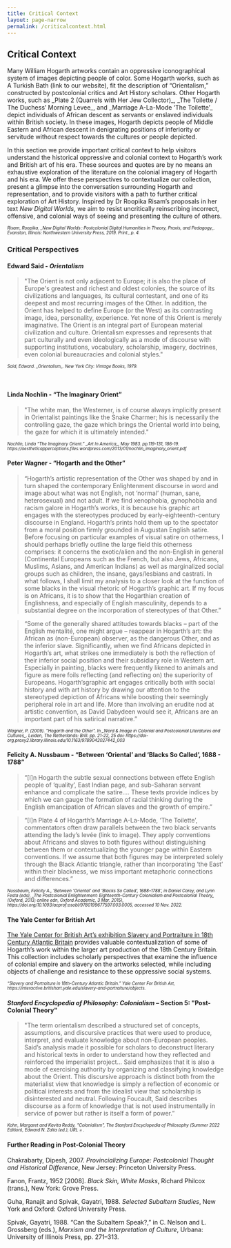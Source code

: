 ```yaml
---
title: Critical Context
layout: page-narrow
permalink: /criticalcontext.html
---
```


## **Critical Context**  


<p> 
Many William Hogarth artworks contain an oppressive iconographical system of images depicting people of color. Some Hogarth works, such as A Turkish Bath (link to our website), fit the description of “Orientalism,” constructed by postcolonial critics and Art History scholars. Other Hogarth works, such as _Plate 2 (Quarrels with Her Jew Collector)_, _The Toilette / The Duchess’ Morning Levee_, and _Marriage A-La-Mode ‘The Toilette’_ depict individuals of African descent as servants or enslaved individuals within British society. In these images, Hogarth depicts people of Middle Eastern and African descent in denigrating positions of inferiority or servitude without respect towards the cultures or people depicted.

In this section we provide important critical context to help visitors understand the historical oppressive and colonial context to Hogarth’s work and British art of his era. These sources and quotes are by no means an exhaustive exploration of the literature on the colonial imagery of Hogarth and his era. We offer these perspectives to contextualize our collection, present a glimpse into the conversation surrounding Hogarth and representation, and to provide visitors with a path to further critical exploration of Art History. Inspired by Dr Roopika Risam’s proposals in her text _New Digital Worlds_, we aim to resist uncritically reinscribing incorrect, offensive, and colonial ways of seeing and presenting the culture of others. 
</p>

<cite> 
<span style="font-size:.7em">Risam, Roopika. _New Digital Worlds : Postcolonial Digital Humanities in Theory, Praxis, and Pedagogy_. Evanston, Illinois: Northwestern University Press, 2019. Print., p. 4.</span>
</cite>



### Critical Perspectives  
<p>
</p>


#### Edward Said - _Orientalism_ 

<blockquote> 
"The Orient is not only adjacent to Europe; it is also the place of Europe's greatest and richest and oldest colonies, 
the source of its civilizations and languages, its cultural contestant, and one of its deepest and most recurring images 
of the Other. In addition, the Orient has helped to define Europe (or the West) as its contrasting image, idea, 
personality, experience. Yet none of this Orient is merely imaginative. The Orient is an integral part of European 
 material civilization and culture. Orientalism expresses and represents that part culturally and even ideologically 
as a mode of discourse with supporting institutions, vocabulary, scholarship, imagery, doctrines, even colonial 
bureaucracies and colonial styles." 
</blockquote>


<cite> 
<span style="font-size:.7em">Said, Edward. _Orientalism_. New York City: Vintage Books, 1979.</span> 
</cite>

<p>
<br>
</p>

#### Linda Nochlin - “The Imaginary Orient”

<blockquote> 
"The white man, the Westerner, is of course always implicitly present in Orientalist paintings like the Snake Charmer; 
his is necessarily the controlling gaze, the gaze which brings the Oriental world into being, the gaze for which it is 
ultimately intended." 
</blockquote>

<cite>
<span style="font-size:.7em"> Nochlin, Linda “The Imaginary Orient.” _Art In America_, May 1983. pp.119-131, 186-19. https://aestheticapperceptions.files.wordpress.com/2013/01/nochlin_imaginary_orient.pdf </span>  
</cite>

<br>

#### Peter Wagner - “Hogarth and the Other”

<blockquote> 
“Hogarth’s artistic representation of the Other was shaped by and in turn shaped the contemporary Enlightenment discourse 
in word and image about what was not English, not ‘normal’ (human, sane, heterosexual) and not adult. If we find xenophobia, 
gynophobia and racism galore in Hogarth’s works, it is because his graphic art engages with the stereotypes produced by 
early-eighteenth-century discourse in England. Hogarth’s prints hold them up to the spectator from a moral position 
firmly grounded in Augustan English satire. Before focusing on particular examples of visual satire on otherness, 
I should perhaps briefly outline the large field this otherness comprises: it concerns the exotic/alien and the non-English 
in general (Continental Europeans such as the French, but also Jews, Africans, Muslims, Asians, and American Indians) 
as well as marginalized social groups such as children, the insane, gays/lesbians and castrati. In what follows, I shall 
limit my analysis to a closer look at the function of some blacks in the visual rhetoric of Hogarth’s graphic art. 
If my focus is on Africans, it is to show that the Hogarthian creation of Englishness, and especially of English masculinity, 
depends to a substantial degree on the incorporation of stereotypes of that Other.”  
</blockquote>

<blockquote> 
“Some of the generally shared attitudes towards blacks – part of the English mentalité, one might argue – reappear in 
Hogarth’s art: the African as (non-European) observer, as the dangerous Other, and as the inferior slave. 
Significantly, when we find Africans depicted in Hogarth’s art, what strikes one immediately is both the reflection 
of their inferior social position and their subsidiary role in Western art. Especially in painting, blacks were frequently 
likened to animals and figure as mere foils reflecting (and reflecting on) the superiority of Europeans. Hogarth’sgraphic 
art engages critically both with social history and with art history by drawing our attention to the stereotyped depiction 
of Africans while boosting their seemingly peripheral role in art and life. More than involving an erudite nod at artistic 
convention, as David Dabydeen would see it, Africans are an important part of his satirical narrative.”  
</blockquote>

<cite>
<span style="font-size:.7em">Wagner, P. (2009). "Hogarth and the Other". In _Word & Image in Colonial and Postcolonial Literatures and Cultures_. Leiden, The Netherlands: Brill. pp. 21-22, 25 doi: https://doi-org.proxy2.library.illinois.edu/10.1163/9789042027442_003 </span> 
</cite>
  
<br>

#### Felicity A. Nussbaum - “Between ‘Oriental’ and ‘Blacks So Called’, 1688 - 1788”

<blockquote> 
“[I]n Hogarth the subtle sexual connections between effete English people of ‘quality’, East Indian page, and sub-Saharan 
servant enhance and complicate the satire…. These texts provide indices by which we can gauge the formation of racial 
thinking during the English emancipation of African slaves and the growth of empire.”
</blockquote> 

<blockquote> 
“[I]n Plate 4 of Hogarth’s Marriage A-La-Mode, ‘The Toilette’, commentators often draw parallels between the two black 
servants attending the lady’s levée (link to image). They apply conventions about Africans and slaves to both figures 
without distinguishing between them or contextualizing the younger page within Eastern conventions. If we assume that 
both figures may be interpreted solely through the Black Atlantic triangle, rather than incorporating ‘the East’ within 
their blackness, we miss important metaphoric connections and differences.”
</blockquote> 

<cite>
<span style="font-size:.7em">Nussbaum, Felicity A., 'Between ‘Oriental’ and ‘Blacks So Called’, 1688–1788', in Daniel Carey, and Lynn Festa (eds), _The Postcolonial Enlightenment: Eighteenth-Century Colonialism and Postcolonial Theory_ (Oxford, 2013; online edn, Oxford Academic, 3 Mar. 2015), https://doi.org/10.1093/acprof:osobl/9780199677597.003.0005, accessed 10 Nov. 2022.</span>
</cite>
  
<br>

#### The Yale Center for British Art

[The Yale Center for British Art’s exhibition Slavery and Portraiture in 18th Century Atlantic Britain](https://interactive.britishart.yale.edu/slavery-and-portraiture/objects) provides valuable contextualization of some of Hogarth’s work within the larger art production of the 18th Century Britain. This collection includes scholarly perspectives that examine the influence of colonial empire and slavery on the artworks selected, while including objects of challenge and resistance to these oppressive social systems.

<cite>
<span style="font-size:.7em">“Slavery and Portraiture in 18th-Century Atlantic Britain.” Yale Center For British Art, https://interactive.britishart.yale.edu/slavery-and-portraiture/objects. </span>
</cite>

<br>

#### _Stanford Encyclopedia of Philosophy: Colonialism_ – Section 5: "Post-Colonial Theory"

<blockquote> 
"The term orientalism described a structured set of concepts, assumptions, and discursive practices that were used to produce, interpret, and evaluate knowledge about non-European peoples. Said’s analysis made it possible for scholars to deconstruct literary and historical texts in order to understand how they reflected and reinforced the imperialist project…
Said emphasizes that it is also a mode of exercising authority by organizing and classifying knowledge about the Orient. 
This discursive approach is distinct both from the materialist view that knowledge is simply a reflection of economic or political interests and from the idealist view that scholarship is disinterested and neutral. Following Foucault, 
Said describes discourse as a form of knowledge that is not used instrumentally in service of power but rather is itself a form of power.”
 </blockquote> 

<cite>
<span style="font-size:.7em"> Kohn, Margaret and Kavita Reddy, "Colonialism", The Stanford Encyclopedia of Philosophy (Summer 2022 Edition), Edward N. Zalta (ed.), URL = <https://plato.stanford.edu/archives/sum2022/entries/colonialism/>.</span>  
</cite>

<br>

#### Further Reading in Post-Colonial Theory

Chakrabarty, Dipesh, 2007. _Provincializing Europe: Postcolonial Thought and Historical Difference_, New Jersey: Princeton University Press.

Fanon, Frantz, 1952 [2008]. _Black Skin, White Masks_, Richard Philcox (trans.), New York: Grove Press.

Guha, Ranajit and Spivak, Gayatri, 1988. _Selected Subaltern Studies_, New York and Oxford: Oxford University Press.

Spivak, Gayatri, 1988. “Can the Subaltern Speak?,” in C. Nelson and L. Grossberg (eds.), _Marxism and the Interpretation of Culture_, Urbana: University of Illinois Press, pp. 271–313.  

